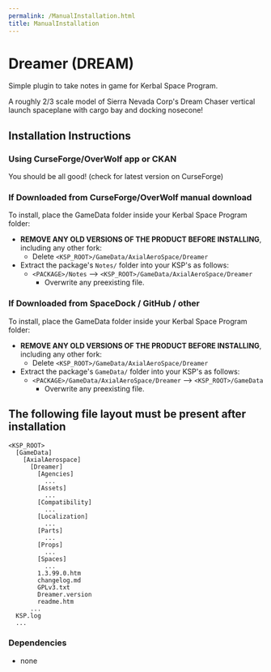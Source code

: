 ```yaml
---
permalink: /ManualInstallation.html
title: ManualInstallation
---
```


<!-- ManualInstallation.md v1.1.0.0
Dreamer (DREAM)
created: 01 Oct 2019
updated: 02 Mar 2022 -->

<!-- based upon work by Lisias -->

# Dreamer (DREAM)

 Simple plugin to take notes in game for Kerbal Space Program.

A roughly 2/3 scale model of Sierra Nevada Corp's Dream Chaser vertical launch spaceplane with cargo bay and docking nosecone!

## Installation Instructions

### Using CurseForge/OverWolf app or CKAN

You should be all good! (check for latest version on CurseForge)

### If Downloaded from CurseForge/OverWolf manual download

To install, place the GameData folder inside your Kerbal Space Program folder:

* **REMOVE ANY OLD VERSIONS OF THE PRODUCT BEFORE INSTALLING**, including any other fork:
  * Delete `<KSP_ROOT>/GameData/AxialAeroSpace/Dreamer`
* Extract the package's `Notes/` folder into your KSP's as follows:
  * `<PACKAGE>/Notes` --> `<KSP_ROOT>/GameData/AxialAeroSpace/Dreamer`
    * Overwrite any preexisting file.

### If Downloaded from SpaceDock / GitHub / other

To install, place the GameData folder inside your Kerbal Space Program folder:

* **REMOVE ANY OLD VERSIONS OF THE PRODUCT BEFORE INSTALLING**, including any other fork:
  * Delete `<KSP_ROOT>/GameData/AxialAeroSpace/Dreamer`
* Extract the package's `GameData/` folder into your KSP's as follows:
  * `<PACKAGE>/GameData/AxialAeroSpace/Dreamer` --> `<KSP_ROOT>/GameData`
    * Overwrite any preexisting file.

## The following file layout must be present after installation

```
<KSP_ROOT>
  [GameData]
    [AxialAerospace]
      [Dreamer]
        [Agencies]
          ...
        [Assets]
          ...
        [Compatibility]
          ...
        [Localization]
          ...
        [Parts]
          ...
        [Props]
          ...
        [Spaces]
          ...
        1.3.99.0.htm
        changelog.md
        GPLv3.txt
        Dreamer.version
        readme.htm
      ...
  KSP.log
  ...
```

### Dependencies

* none
